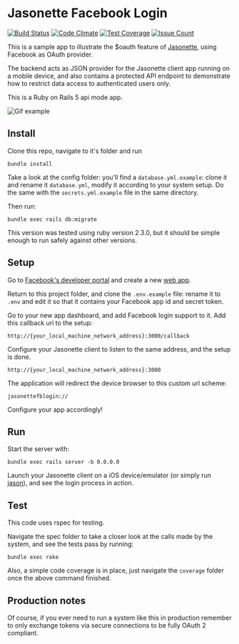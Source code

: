 # Jasonette Facebook Login

[![Build Status](https://travis-ci.org/snada/jasonette-facebook-login.svg?branch=master)](https://travis-ci.org/snada/jasonette-facebook-login) [![Code Climate](https://codeclimate.com/github/snada/jasonette-facebook-login/badges/gpa.svg)](https://codeclimate.com/github/snada/jasonette-facebook-login) [![Test Coverage](https://codeclimate.com/github/snada/jasonette-facebook-login/badges/coverage.svg)](https://codeclimate.com/github/snada/jasonette-facebook-login/coverage) [![Issue Count](https://codeclimate.com/github/snada/jasonette-facebook-login/badges/issue_count.svg)](https://codeclimate.com/github/snada/jasonette-facebook-login)


This is a sample app to illustrate the $oauth feature of [Jasonette](http://jasonette.com/), using Facebook as OAuth provider.

The backend acts as JSON provider for the Jasonette client app running on a mobile device, and also contains a protected API endpoint to demonstrate how to restrict data access to authenticated users only.

This is a Ruby on Rails 5 api mode app.

![Gif example](public/jasonette-fb.gif)

## Install

Clone this repo, navigate to it's folder and run

```
bundle install
```

Take a look at the config folder: you'll find a `database.yml.example`: clone it and rename it `database.yml`, modify it according to your system setup. Do the same with the `secrets.yml.example` file in the same directory.

Then run:

```
bundle exec rails db:migrate
```

This version was tested using ruby version 2.3.0, but it should be simple enough to run safely against other versions.

## Setup

Go to [Facebook's developer portal](https://developers.facebook.com/) and create a new [web app](https://developers.facebook.com/quickstarts/?platform=web).

Return to this project folder, and clone the `.env.example` file: rename it to `.env` and edit it so that it contains your Facebook app id and secret token.

Go to your new app dashboard, and add Facebook login support to it. Add this callback uri to the setup:

```
http://{your_local_machine_network_address}:3000/callback
```

Configure your Jasonette client to listen to the same address, and the setup is done.

```
http://{your_local_machine_network_address}:3000
```

The application will redirect the device browser to this custom url scheme:

```
jasonettefblogin://
```

Configure your app accordingly!

## Run

Start the server with:

```
bundle exec rails server -b 0.0.0.0
```

Launch your Jasonette client on a iOS device/emulator (or simply run [jason](https://jasonette.github.io/documentation/jason/)), and see the login process in action.

## Test

This code uses rspec for testing.

Navigate the spec folder to take a closer look at the calls made by the system, and see the tests pass by running:

```
bundle exec rake
```

Also, a simple code coverage is in place, just navigate the `coverage` folder once the above command finished.

## Production notes

Of course, if you ever need to run a system like this in production remember to only exchange tokens via secure connections to be fully OAuth 2 compliant.

